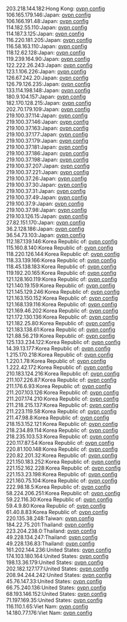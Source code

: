 203.218.144.182:Hong Kong: [ovpn config](vpn/203_218_144_182.ovpn)  
106.165.179.146:Japan: [ovpn config](vpn/106_165_179_146.ovpn)  
106.166.191.48:Japan: [ovpn config](vpn/106_166_191_48.ovpn)  
114.182.55.110:Japan: [ovpn config](vpn/114_182_55_110.ovpn)  
114.187.3.125:Japan: [ovpn config](vpn/114_187_3_125.ovpn)  
116.220.181.205:Japan: [ovpn config](vpn/116_220_181_205.ovpn)  
116.58.163.110:Japan: [ovpn config](vpn/116_58_163_110.ovpn)  
118.12.62.128:Japan: [ovpn config](vpn/118_12_62_128.ovpn)  
119.239.164.90:Japan: [ovpn config](vpn/119_239_164_90.ovpn)  
122.222.26.243:Japan: [ovpn config](vpn/122_222_26_243.ovpn)  
123.1.106.226:Japan: [ovpn config](vpn/123_1_106_226.ovpn)  
126.67.242.20:Japan: [ovpn config](vpn/126_67_242_20.ovpn)  
126.79.126.235:Japan: [ovpn config](vpn/126_79_126_235.ovpn)  
133.114.198.148:Japan: [ovpn config](vpn/133_114_198_148.ovpn)  
180.9.104.157:Japan: [ovpn config](vpn/180_9_104_157.ovpn)  
182.170.128.215:Japan: [ovpn config](vpn/182_170_128_215.ovpn)  
202.70.179.109:Japan: [ovpn config](vpn/202_70_179_109.ovpn)  
219.100.37.114:Japan: [ovpn config](vpn/219_100_37_114.ovpn)  
219.100.37.146:Japan: [ovpn config](vpn/219_100_37_146.ovpn)  
219.100.37.163:Japan: [ovpn config](vpn/219_100_37_163.ovpn)  
219.100.37.177:Japan: [ovpn config](vpn/219_100_37_177.ovpn)  
219.100.37.179:Japan: [ovpn config](vpn/219_100_37_179.ovpn)  
219.100.37.181:Japan: [ovpn config](vpn/219_100_37_181.ovpn)  
219.100.37.186:Japan: [ovpn config](vpn/219_100_37_186.ovpn)  
219.100.37.198:Japan: [ovpn config](vpn/219_100_37_198.ovpn)  
219.100.37.207:Japan: [ovpn config](vpn/219_100_37_207.ovpn)  
219.100.37.221:Japan: [ovpn config](vpn/219_100_37_221.ovpn)  
219.100.37.26:Japan: [ovpn config](vpn/219_100_37_26.ovpn)  
219.100.37.30:Japan: [ovpn config](vpn/219_100_37_30.ovpn)  
219.100.37.31:Japan: [ovpn config](vpn/219_100_37_31.ovpn)  
219.100.37.49:Japan: [ovpn config](vpn/219_100_37_49.ovpn)  
219.100.37.9:Japan: [ovpn config](vpn/219_100_37_9.ovpn)  
219.100.37.98:Japan: [ovpn config](vpn/219_100_37_98.ovpn)  
219.103.126.15:Japan: [ovpn config](vpn/219_103_126_15.ovpn)  
27.82.151.170:Japan: [ovpn config](vpn/27_82_151_170.ovpn)  
36.2.128.186:Japan: [ovpn config](vpn/36_2_128_186.ovpn)  
36.54.73.103:Japan: [ovpn config](vpn/36_54_73_103.ovpn)  
112.187.139.146:Korea Republic of: [ovpn config](vpn/112_187_139_146.ovpn)  
115.160.8.140:Korea Republic of: [ovpn config](vpn/115_160_8_140.ovpn)  
118.220.126.144:Korea Republic of: [ovpn config](vpn/118_220_126_144.ovpn)  
118.33.139.166:Korea Republic of: [ovpn config](vpn/118_33_139_166.ovpn)  
118.45.138.183:Korea Republic of: [ovpn config](vpn/118_45_138_183.ovpn)  
119.192.20.165:Korea Republic of: [ovpn config](vpn/119_192_20_165.ovpn)  
121.128.160.119:Korea Republic of: [ovpn config](vpn/121_128_160_119.ovpn)  
121.140.19.159:Korea Republic of: [ovpn config](vpn/121_140_19_159.ovpn)  
121.145.129.246:Korea Republic of: [ovpn config](vpn/121_145_129_246.ovpn)  
121.163.150.152:Korea Republic of: [ovpn config](vpn/121_163_150_152.ovpn)  
121.168.139.116:Korea Republic of: [ovpn config](vpn/121_168_139_116.ovpn)  
121.169.46.202:Korea Republic of: [ovpn config](vpn/121_169_46_202.ovpn)  
121.172.130.136:Korea Republic of: [ovpn config](vpn/121_172_130_136.ovpn)  
121.182.25.80:Korea Republic of: [ovpn config](vpn/121_182_25_80.ovpn)  
121.183.138.61:Korea Republic of: [ovpn config](vpn/121_183_138_61.ovpn)  
121.88.56.219:Korea Republic of: [ovpn config](vpn/121_88_56_219.ovpn)  
125.133.234.122:Korea Republic of: [ovpn config](vpn/125_133_234_122.ovpn)  
14.39.13.177:Korea Republic of: [ovpn config](vpn/14_39_13_177.ovpn)  
1.215.170.218:Korea Republic of: [ovpn config](vpn/1_215_170_218.ovpn)  
1.220.1.78:Korea Republic of: [ovpn config](vpn/1_220_1_78.ovpn)  
1.222.42.172:Korea Republic of: [ovpn config](vpn/1_222_42_172.ovpn)  
210.183.124.216:Korea Republic of: [ovpn config](vpn/210_183_124_216.ovpn)  
211.107.226.87:Korea Republic of: [ovpn config](vpn/211_107_226_87.ovpn)  
211.176.6.93:Korea Republic of: [ovpn config](vpn/211_176_6_93.ovpn)  
211.207.103.126:Korea Republic of: [ovpn config](vpn/211_207_103_126.ovpn)  
211.207.174.210:Korea Republic of: [ovpn config](vpn/211_207_174_210.ovpn)  
211.218.215.137:Korea Republic of: [ovpn config](vpn/211_218_215_137.ovpn)  
211.223.119.58:Korea Republic of: [ovpn config](vpn/211_223_119_58.ovpn)  
211.47.98.8:Korea Republic of: [ovpn config](vpn/211_47_98_8.ovpn)  
218.153.152.121:Korea Republic of: [ovpn config](vpn/218_153_152_121.ovpn)  
218.234.89.114:Korea Republic of: [ovpn config](vpn/218_234_89_114.ovpn)  
218.235.103.53:Korea Republic of: [ovpn config](vpn/218_235_103_53.ovpn)  
220.117.87.54:Korea Republic of: [ovpn config](vpn/220_117_87_54.ovpn)  
220.81.100.148:Korea Republic of: [ovpn config](vpn/220_81_100_148.ovpn)  
220.82.201.32:Korea Republic of: [ovpn config](vpn/220_82_201_32.ovpn)  
221.150.183.252:Korea Republic of: [ovpn config](vpn/221_150_183_252.ovpn)  
221.152.162.228:Korea Republic of: [ovpn config](vpn/221_152_162_228.ovpn)  
221.153.23.198:Korea Republic of: [ovpn config](vpn/221_153_23_198.ovpn)  
221.160.75.104:Korea Republic of: [ovpn config](vpn/221_160_75_104.ovpn)  
222.98.18.5:Korea Republic of: [ovpn config](vpn/222_98_18_5.ovpn)  
58.224.206.251:Korea Republic of: [ovpn config](vpn/58_224_206_251.ovpn)  
59.22.116.30:Korea Republic of: [ovpn config](vpn/59_22_116_30.ovpn)  
59.4.9.80:Korea Republic of: [ovpn config](vpn/59_4_9_80.ovpn)  
61.40.8.83:Korea Republic of: [ovpn config](vpn/61_40_8_83.ovpn)  
220.135.38.248:Taiwan: [ovpn config](vpn/220_135_38_248.ovpn)  
184.22.75.201:Thailand: [ovpn config](vpn/184_22_75_201.ovpn)  
223.204.238.0:Thailand: [ovpn config](vpn/223_204_238_0.ovpn)  
49.228.134.247:Thailand: [ovpn config](vpn/49_228_134_247.ovpn)  
49.228.136.83:Thailand: [ovpn config](vpn/49_228_136_83.ovpn)  
161.202.144.236:United States: [ovpn config](vpn/161_202_144_236.ovpn)  
174.103.180.164:United States: [ovpn config](vpn/174_103_180_164.ovpn)  
198.13.36.179:United States: [ovpn config](vpn/198_13_36_179.ovpn)  
202.182.127.177:United States: [ovpn config](vpn/202_182_127_177.ovpn)  
208.94.244.242:United States: [ovpn config](vpn/208_94_244_242.ovpn)  
45.76.147.33:United States: [ovpn config](vpn/45_76_147_33.ovpn)  
66.75.240.136:United States: [ovpn config](vpn/66_75_240_136.ovpn)  
68.193.146.152:United States: [ovpn config](vpn/68_193_146_152.ovpn)  
71.197.169.35:United States: [ovpn config](vpn/71_197_169_35.ovpn)  
116.110.1.65:Viet Nam: [ovpn config](vpn/116_110_1_65.ovpn)  
14.180.77.176:Viet Nam: [ovpn config](vpn/14_180_77_176.ovpn)  
